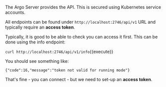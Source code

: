 The Argo Server provides the API. This is secured using Kubernetes service accounts.

All endpoints can be found under `http://localhost:2746/api/v1` URL and typically require an **access token**.

Typically, it is good to be able to check you can access it first. This can be done using the info endpoint:

`curl http://localhost:2746/api/v1/info`{{execute}}

You should see something like:

```
{"code":16,"message":"token not valid for running mode"}
```

That's fine - you can connect - but we need to set-up an **access token**.

